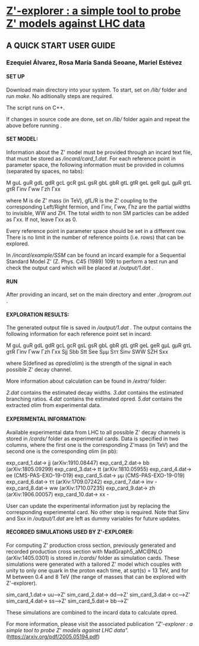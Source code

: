 # <a href="https://arxiv.org/pdf/2005.05194.pdf" target=newwindow >Z'-explorer : a simple tool to probe Z' models against LHC data</a>

## A QUICK START USER GUIDE


### Ezequiel Álvarez, Rosa María Sandá Seoane, Mariel Estévez 


#### SET UP



Download main directory into your system. To start, set on */lib/* folder and run *make*. No aditionally steps are required.

The script runs on C++.

If changes in source code are done, set on */lib/* folder again and repeat the above before running .





#### SET MODEL:



Information about the Z' model must be provided through an incard text file, that must be stored as */incard/card_1.dat*. For each reference point in parameter space, the following information must be provided in columns (separated by spaces, no tabs):


M  guL guR  gdL  gdR  gcL  gcR  gsL  gsR  gbL  gbR  gtL  gtR  geL  geR  gμL  gμR  gτL  gτR  Γinv  Γww  Γzh  Γxx


where M is de Z' mass (in TeV), gfL/R is the Z' coupling to the corresponding Left/Right fermion, and Γinv, Γww, Γhz are the partial widths to invisible, WW and ZH. The total width to non SM particles can be added as Γxx.  If not, leave Γxx as 0.

Every reference point in parameter space should be set in a different row. There is no limit in the number of reference points (i.e. rows) that can be explored.


In */incard/example/SSM* can be found an incard example for a Sequential Standard Model Z' (Z. Phys. C45 (1989) 109) to perform a test run and check the output card which will be placed at */output/1.dat* .







#### RUN



After providing an incard, set on the main directory and enter *./program.out* .






#### EXPLORATION RESULTS:



The generated output file is saved in */output/1.dat* . The output contains the following information for each reference point set in incard:
 

M  guL  guR  gdL  gdR  gcL  gcR  gsL  gsR  gbL  gbR  gtL  gtR  geL  geR  gμL  gμR  gτL  gτR  Γinv  Γww  Γzh  Γxx  Sjj  Sbb  Stt  See  Sμμ  Sττ  Sinv  SWW  SZH  Sxx


where S(defined as σpred/σlim) is the strength of the signal in each possible Z' decay channel.


More information about calculation can be found in */extra/* folder:

*2.dat* contains the estimated decay widths. 
*3.dat* contains the estimated branching ratios.
*4.dat* contains the estimated σpred.
*5.dat* contains the extracted σlim from experimental data.





#### EXPERIMENTAL INFORMATION:

Available experimental data from LHC to all possible Z' decay channels is stored in  */cards/* folder as experimental cards. Data is specified in two columns, where the first one is the corresponding Z'mass (in TeV) and the second one is the corresponding σlim (in pb): 


exp_card_1.dat-> jj (arXiv:1910.08447)
exp_card_2.dat-> bb (arXiv:1805.09299)
exp_card_3.dat-> tt (arXiv:1810.05955)
exp_card_4.dat-> ee (CMS-PAS-EXO-19-019)
exp_card_5.dat-> μμ (CMS-PAS-EXO-19-019)
exp_card_6.dat-> ττ (arXiv:1709.07242)
exp_card_7.dat-> inv -
exp_card_8.dat-> ww (arXiv:1710.07235)
exp_card_9.dat-> zh (arXiv:1906.00057)
exp_card_10.dat-> xx -


User can update the experimental information just by replacing the corresponding experimental card. No other step is required. Note that Sinv and Sxx in */output/1.dat* are left as dummy variables for future updates.





#### RECORDED SIMULATIONS USED BY Z'-EXPLORER:

For computing Z' production cross section, previously generated and recorded production cross section with MadGraph5_aMC@NLO (arXiv:1405.0301) is stored in */cards/* folder as simulation cards. These simulations were generated with a tailored Z' model which couples with unity to only one quark in the proton each time, at sqrt(s) = 13 TeV, and for M between 0.4 and 8 TeV (the range of masses that can be explored with Z'-explorer).

sim_card_1.dat->  uu-->Z'
sim_card_2.dat->  dd-->Z'
sim_card_3.dat->  cc-->Z'
sim_card_4.dat->  ss-->Z'
sim_card_5.dat->  bb-->Z'

These simulations are combined to the incard data to calculate σpred.








For more information, please visit the associated publication *"Z'-explorer : a simple tool to probe Z' models against LHC data".* (https://arxiv.org/pdf/2005.05194.pdf)

